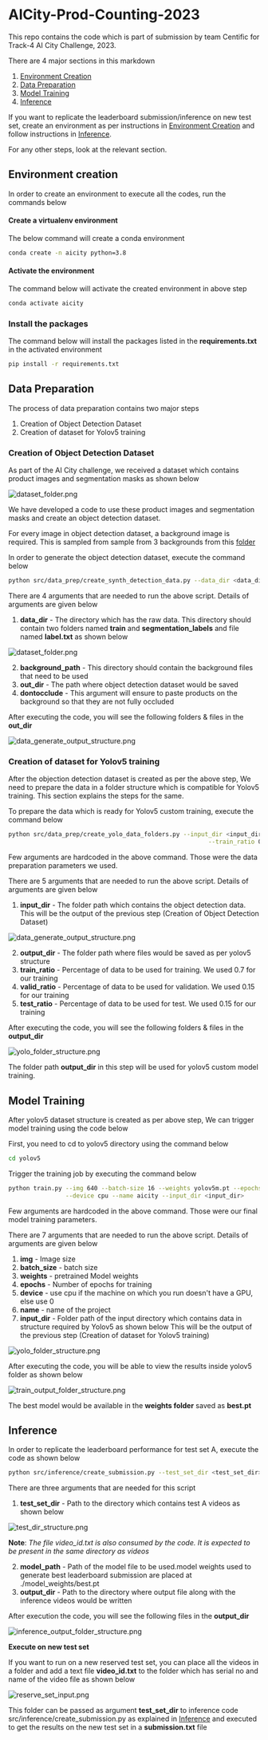 # AICity-Prod-Counting-2023
This repo contains the code which is part of submission by team Centific for Track-4 AI City Challenge, 2023.

There are 4 major sections in this markdown
1. [Environment Creation](#environment-creation)
2. [Data Preparation](#data-preparation)
3. [Model Training](#model-training)
4. [Inference](#inference)

If you want to replicate the leaderboard submission/inference on new test set, create an environment as per instructions 
in [Environment Creation](#environment-creation) and follow instructions in [Inference](#inference).

For any other steps, look at the relevant section.

## Environment creation
In order to create an environment to execute all the codes, run the commands below

#### Create a virtualenv environment
The below command will create a conda environment

```bash
conda create -n aicity python=3.8
```

#### Activate the environment
The command below will activate the created environment in above step
```bash
conda activate aicity
```

### Install the packages
The command below will install the packages listed in the **requirements.txt** in the activated environment

```bash
pip install -r requirements.txt
```

## Data Preparation
The process of data preparation contains two major steps
1. Creation of Object Detection Dataset
2. Creation of dataset for Yolov5 training 


### Creation of Object Detection Dataset
As part of the AI City challenge, we received a dataset which contains product images and 
segmentation masks as shown below

![dataset_folder.png](assets/dataset_folder.png)

We have developed a code to use these product images and segmentation masks and create 
an object detection dataset.

For every image in object detection dataset, a background image is required. This is sampled from
sample from 3 backgrounds from this [folder](./backgrounds)

In order to generate the object detection dataset, execute the command below
```bash
python src/data_prep/create_synth_detection_data.py --data_dir <data_dir> --background_path ./backgrounds --out_dir <out_dir> --dontocclude
```
There are 4 arguments that are needed to run the above script. 
Details of arguments are given below
1. **data_dir** - The directory which has the raw data. This directory should contain two folders named **train** and **segmentation_labels** and file named **label.txt** as shown below

![dataset_folder.png](assets/dataset_folder.png)

2. **background_path** - This directory should contain the background files that need to be used
3. **out_dir** - The path where object detection dataset would be saved
4. **dontocclude** - This argument will ensure to paste products on the background so that they are not fully occluded

After executing the code, you will see the following folders & files  in the **out_dir**

![data_generate_output_structure.png](assets/data_generate_output_structure.png)

### Creation of dataset for Yolov5 training
After the objection detection dataset is created as per the above step, We 
need to prepare the data in a folder structure which is compatible for Yolov5 training.
This section explains the steps for the same.

To prepare the data which is ready for Yolov5 custom training, execute the command below
```bash
python src/data_prep/create_yolo_data_folders.py --input_dir <input_dir> --output_dir <output_dir> \
                                                        --train_ratio 0.7 --valid_ratio 0.15 --test_ratio 0.15
```
Few arguments are hardcoded in the above command. Those were the data preparation parameters we used.

There are 5 arguments that are needed to run the above script. 
Details of arguments are given below
1. **input_dir** - The folder path which contains the object detection data. This will be the 
output of the previous step (Creation of Object Detection Dataset)

![data_generate_output_structure.png](assets/data_generate_output_structure.png)

2. **output_dir** - The folder path where files would be saved as per yolov5 structure
3. **train_ratio** - Percentage of data to be used for training. We used 0.7 for our training
4. **valid_ratio** - Percentage of data to be used for validation. We used 0.15 for our training
5. **test_ratio** - Percentage of data to be used for test. We used 0.15 for our training

After executing the code, you will see the following folders & files in the **output_dir**

![yolo_folder_structure.png](assets/yolo_folder_structure.png)

The folder path **output_dir** in this step will be used for yolov5 custom model training. 

## Model Training
After yolov5 dataset structure is created as per above step, We can trigger model training using the 
code below

First, you need to cd to yolov5 directory using the command below

```bash
cd yolov5
```

Trigger the training job by executing the command below
```bash
python train.py --img 640 --batch-size 16 --weights yolov5m.pt --epochs 70 \
                --device cpu --name aicity --input_dir <input_dir>
```
Few arguments are hardcoded in the above command. Those were our final model training parameters.

There are 7 arguments that are needed to run the above script. 
Details of arguments are given below
1. **img** - Image size
2. **batch_size** - batch size
3. **weights** - pretrained Model weights
4. **epochs** - Number of epochs for training
5. **device** - use cpu if the machine on which you run doesn't have a GPU, else use 0
6. **name** - name of the project
7. **input_dir** - Folder path of the input directory which contains data in structure required 
by Yolov5 as shown below
This will be the output of the previous step (Creation of dataset for Yolov5 training) 

![yolo_folder_structure.png](assets/yolo_folder_structure.png)

After executing the code, you will be able to view the results inside yolov5 folder as shown below

![train_output_folder_structure.png](assets/train_output_folder_structure.png)

The best model would be available in the **weights folder** saved as **best.pt**

## Inference
In order to replicate the leaderboard performance for test set A, execute the code as shown below

```bash
python src/inference/create_submission.py --test_set_dir <test_set_dir> --model_path ./model_weights/best.pt --output_dir <output_dir>
```

There are three arguments that are needed for this script
1. **test_set_dir** - Path to the directory which contains test A videos as shown below

![test_dir_structure.png](assets/test_dir_structure.png)

**Note**: _The file video_id.txt is also consumed by the code. It is expected to be present in the same directory as videos_

2. **model_path** - Path of the model file to be used.model weights used to generate best leaderboard submission are placed at ./model_weights/best.pt
3. **output_dir** - Path to the directory where output file along with the inference videos would be written

After execution the code, you will see the following files in the **output_dir**

![inference_output_folder_structure.png](assets/inference_output_folder_structure.png)

**Execute on new test set**

If you want to run on a new reserved test set, you can place all the videos in a folder
and add a text file **video_id.txt** to the folder which has serial no and name of the video file
as shown below

![reserve_set_input.png](assets/reserve_set_input.png)

This folder can be passed as argument **test_set_dir** to inference code src/inference/create_submission.py
as explained in [Inference](#inference) and executed to get the results on
the new test set in a **submission.txt** file